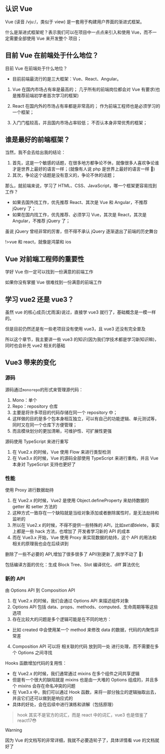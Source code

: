 ## 认识 Vue

Vue (读音 /vjuː/，类似于 view) 是一套用于构建用户界面的渐进式框架。

什么是渐进式框架呢？表示我们可以在项目中一点点来引入和使用 Vue，而不一定需要全部使用 Vue 来开发整个
项目；

## 目前 Vue 在前端处于什么地位？

目前 Vue 在前端处于什么地位？

- 目前前端最流行的是三大框架：Vue、React、Angular。

1.  Vue 在国内市场占有率是最高的；
    几乎所有的前端岗位都会对 Vue 有要求(也是推荐前端初学者首次学习的框架)

2.  React 在国内外的市场占有率都是非常高的；
    作为前端工程师也是必须学习的一个框架；

3.  入门门槛较高，并且国内市场占率较低；
    不否认本身非常优秀的框架；

## 谁是最好的前端框架？

当然，我不会去给出我的结论：

1.  首先，这是一个敏感的话题，在很多地方都争论不休，就像很多人喜欢争论谁才是世界上最好的语言一样；(就像有人说 php 是世界上最好的语言一样 👀)
2.  其次，争论这个话题是没有意义的，争论不休的话题；

那么，就前端来说，学习了 HTML、CSS、JavaScript，哪一个框架更容易找到工作？

- 如果去国外找工作，优先推荐 React、其次是 Vue 和 Angular，不推荐 jQuery 了；
- 如果在国内找工作，优先推荐、必须学习 Vue，其次是 React，其次是 Angular，不推荐 jQuery 了；

虽说 jQuery 曾经非常的厉害，但不得不承认 jQuery 逐渐退出了前端的历史舞台

!>vue 和 react，就像是鸿蒙和 ios

## Vue 对前端工程师的重要性

学好 Vue 你一定可以找到一份满意的前端工作

如果你没有掌握 Vue 很难找到一份满意的前端工作

## 学习 vue2 还是 vue3？

虽然 vue 的核心成员(尤雨溪)说过，直接学 vue3 就行了，基础概念是一模一样的。

但是目前仍然还是有一些老项目没有使用 vue3，且 vue3 还没有完全普及

所以这个章节，我主要讲一些 vue3 的知识(因为我们学技术都是学习新知识嘛)，同时也会补充 vue2 相关的基础

## Vue3 带来的变化

### 源码

源码通过`monorepo`的形式来管理源代码：

1.  Mono：单个
2.  Repo：repository 仓库
3.  主要是将许多项目的代码存储在同一个 repository 中；
4.  这样做的目的是多个包本身相互独立，可以有自己的功能逻辑、单元测试等，同时又在同一个仓库下方便管理；
5.  而且模块划分的更加清晰，可维护性、可扩展性更强

源码使用 TypeScript 来进行重写

1.  在 Vue2.x 的时候，Vue 使用 Flow 来进行类型检测
2.  在 Vue3.x 的时候，Vue 的源码全部使用 TypeScript 来进行重构，并且 Vue 本身对 TypeScript 支持也更好了

### 性能

使用 Proxy 进行数据劫持

1.  在 Vue2.x 的时候，Vue2 是使用 Object.defineProperty 来劫持数据的 getter 和 setter 方法的
2.  这种方式一致存在一个缺陷就是当给对象添加或者删除属性时，是无法劫持和监听的
3.  所以在 Vue2.x 的时候，不得不提供一些特殊的 API，比如$set或$delete，事实上都是一些 hack 方法，也增加了
    开发者学习新的 API 的成本
4.  而在 Vue3.x 开始，Vue 使用 Proxy 来实现数据的劫持，这个 API 的用法和相关的原理我也会在后续讲到

删除了一些不必要的 API,增加了很多很多了 API(别更新了,我学不动了 👴)

包括编译方面的优化：生成 Block Tree、Slot 编译优化、diff 算法优化

### 新的 API

由 Options API 到 Composition API

1.  在 Vue2.x 的时候，我们会通过 Options API 来描述组件对象
2.  Options API 包括 data、props、methods、computed、生命周期等等这些选项
3.  存在比较大的问题是多个逻辑可能是在不同的地方：

- 比如 created 中会使用某一个 method 来修改 data 的数据，代码的内聚性非常差

4.  Composition API 可以将 相关联的代码 放到同一处 进行处理，而不需要在多个 Options 之间寻找

Hooks 函数增加代码的复用性：

- 在 Vue2.x 的时候，我们通常通过 mixins 在多个组件之间共享逻辑
- 但是有一个很大的缺陷就是 mixins 也是由一大堆的 Options 组成的，并且多个 mixins 会存在命名冲突的问题
- 在 Vue3.x 中，我们可以通过 Hook 函数，来将一部分独立的逻辑抽取出去，并且它们还可以做到是响应式的
- 具体的好处，会在后续中进行演练和讲解（包括原理）

> hook 其实不是官方的词汇，而是 react 中的词汇，vue3 也是借鉴了 react17😳

> [!Warning]
> 因为 Vue 的文档写的非常详细，我就不必要造轮子了，具体详情看 vue 的文档就好了
